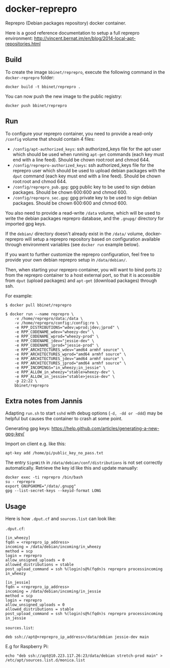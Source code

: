 docker-reprepro
===============
Reprepro (Debian packages repository) docker container.

Here is a good reference documentation to setup a full reprepro environment:
http://vincent.bernat.im/en/blog/2014-local-apt-repositories.html


Build
-----

To create the image `bbinet/reprepro`, execute the following command in the
`docker-reprepro` folder:

    docker build -t bbinet/reprepro .

You can now push the new image to the public registry:

    docker push bbinet/reprepro


Run
---

To configure your reprepro container, you need to provide a read-only `/config`
volume that should contain 4 files:

  - `/config/apt-authorized_keys`: ssh authorized_keys file for the apt user
    which should be used when running `apt-get` commands (each key must end with
    a line feed).
    Should be chown root:root and chmod 644.
  - `/config/reprepro-authorized_keys`: ssh authorized_keys file for the
    reprepro user which should be used to upload debian packages with the
    `dput` command (each key must end with a line feed).
    Should be chown root:root and chmod 644.
  - `/config/reprepro_pub.gpg`: gpg public key to be used to sign debian
    packages.
    Should be chown 600:600 and chmod 600.
  - `/config/reprepro_sec.gpg`: gpg private key to be used to sign debian
    packages.
    Should be chown 600:600 and chmod 600.

You also need to provide a read-write `/data` volume, which will be used to
write the debian packages reprepro database, and the `.gnupg/` directory for
imported gpg keys.

If the `debian/` directory doesn't already exist in the `/data/` volume,
docker-reprepro will setup a reprepro repository based on configuration
available through environment variables (see `docker run` example below).

If you want to further customize the reprepro configuration, feel free to
provide your own debian reprepro setup in `/data/debian/`.

Then, when starting your reprepro container, you will want to bind ports `22`
from the reprepro container to a host external port, so that it is accessible
from `dput` (upload packages) and `apt-get` (download packages) through ssh.

For example:

    $ docker pull bbinet/reprepro

    $ docker run --name reprepro \
        -v /home/reprepro/data:/data \
        -v /home/reprepro/config:/config:ro \
        -e RPP_DISTRIBUTIONS="wdev;wprod;jdev;jprod" \
        -e RPP_CODENAME_wdev="wheezy-dev" \
        -e RPP_CODENAME_wprod="wheezy-prod" \
        -e RPP_CODENAME_jdev="jessie-dev" \
        -e RPP_CODENAME_jprod="jessie-prod" \
        -e RPP_ARCHITECTURES_wdev="amd64 armhf source" \
        -e RPP_ARCHITECTURES_wprod="amd64 armhf source" \
        -e RPP_ARCHITECTURES_jdev="amd64 armhf source" \
        -e RPP_ARCHITECTURES_jprod="amd64 armhf source" \
        -e RPP_INCOMINGS="in_wheezy;in_jessie" \
        -e RPP_ALLOW_in_wheezy="stable>wheezy-dev" \
        -e RPP_ALLOW_in_jessie="stable>jessie-dev" \
        -p 22:22 \
        bbinet/reprepro

Extra notes from Jannis
-----

Adapting `run.sh` to start `sshd` with debug options (`-d, -dd or -ddd`) may be helpful but causes the container to crash at some point.

Generating gpg keys:
https://help.github.com/articles/generating-a-new-gpg-key/

Import on client e.g. like this:
 
    apt-key add /home/pi/public_key_no_pass.txt

The entry `SignWith` in `/data/debian/conf/distributions` is not set correctly automatically. Retrieve the key id like this and update manually:

    docker exec -ti reprepro /bin/bash
    su - reprepro
    export GNUPGHOME="/data/.gnupg"
    gpg --list-secret-keys --keyid-format LONG




Usage
-----

Here is how `.dput.cf` and `sources.list` can look like:

`.dput.cf`:

    [in_wheezy]
    fqdn = <reprepro_ip_address>
    incoming = /data/debian/incoming/in_wheezy
    method = scp
    login = reprepro
    allow_unsigned_uploads = 0
    allowed_distributions = stable
    post_upload_command = ssh %(login)s@%(fqdn)s reprepro processincoming in_wheezy

    [in_jessie]
    fqdn = <reprepro_ip_address>
    incoming = /data/debian/incoming/in_jessie
    method = scp
    login = reprepro
    allow_unsigned_uploads = 0
    allowed_distributions = stable
    post_upload_command = ssh %(login)s@%(fqdn)s reprepro processincoming in_jessie

`sources.list`:

    deb ssh://apt@<reprepro_ip_address>/data/debian jessie-dev main
    
E.g for Raspberry Pi:

    echo "deb ssh://apt@10.223.117.26:23/data/debian stretch-prod main" > /etc/apt/sources.list.d/monica.list
